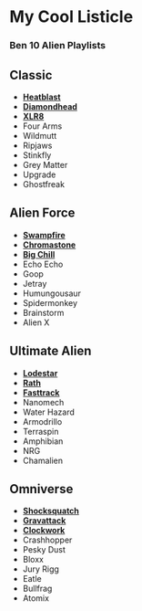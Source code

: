 # My Cool Listicle

### Ben 10 Alien Playlists
## Classic
  - **[Heatblast](https://ben10.fandom.com/wiki/Heatblast_(Classic))**
  - **[Diamondhead](https://ben10.fandom.com/wiki/Diamondhead_(Classic))**
  - **[XLR8](https://ben10.fandom.com/wiki/XLR8_(Classic))**
  - Four Arms
  - Wildmutt
  - Ripjaws
  - Stinkfly
  - Grey Matter
  - Upgrade
  - Ghostfreak
    
## Alien Force
   - **[Swampfire](https://ben10.fandom.com/wiki/Swampfire)**
   - **[Chromastone](https://ben10.fandom.com/wiki/Chromastone_(Classic))**
   - **[Big Chill](https://ben10.fandom.com/wiki/Big_Chill_(Classic))**
   - Echo Echo
   - Goop
   - Jetray
   - Humungousaur
   - Spidermonkey
   - Brainstorm
   - Alien X

## Ultimate Alien
   - **[Lodestar](https://ben10.fandom.com/wiki/Lodestar)**
   - **[Rath](https://ben10.fandom.com/wiki/Rath_(Classic))**
   - **[Fasttrack](https://ben10.fandom.com/wiki/Fasttrack)**
   - Nanomech
   - Water Hazard
   - Armodrillo
   - Terraspin
   - Amphibian
   - NRG
   - Chamalien

## Omniverse
   - **[Shocksquatch](https://ben10.fandom.com/wiki/Shocksquatch)**
   - **[Gravattack](https://ben10.fandom.com/wiki/Gravattack)**
   - **[Clockwork](https://ben10.fandom.com/wiki/Clockwork)**
   - Crashhopper
   - Pesky Dust
   - Bloxx
   - Jury Rigg
   - Eatle
   - Bullfrag
   - Atomix
     
